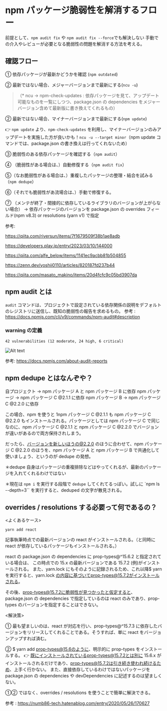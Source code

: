 # npm パッケージ脆弱性を解消するフロー

前提として、`npm audit fix` や `npm audit fix --force`でも解決しない
手動での介入やレビューが必要となる脆弱性の問題を解消する方法を考える。

## 確認フロー

① 依存パッケージが最新かどうかを確認 (`npm outdated`)

② 最新ではない場合、メジャーバージョンまで最新にする(`ncu -u`)

> （\* ncu -> npm-check-updates : 依存パッケージを見て、アップデート可能なものを一覧にしつつ、package.json の dependencies をメジャーバージョン含めて最新版に書き換えてくれるもの）

② 最新ではない場合、マイナーバージョンまで最新にする(`npm update`)

👉 `npm update` より、`npm-check-updates` を利用し、マイナーバージョンのみアップデートを実施した方が良いかも！`ncu -u --target minor`（npm update コマンドでは、package.json の書き換えは行ってくれないため）

③ 脆弱性のある依存パッケージを確認する（`npm audit`）

④ （脆弱性がある場合は、）自動修復する（`npm audit fix`）

⑤（なお脆弱性がある場合は、）重複したパッケージの整理・結合を試みる（`npm dedupe`）

⑥（それでも脆弱性があ流場合は、）手動で修復する。

⑦ （メンテが終了・間接的に依存しているライブラリのバージョンが上がらない場合） -> 依存パッケージのバージョンを package.json の overrides フィールド(npm v8.3) or resolutions (yarn v1) で指定

参考:

<https://qiita.com/riversun/items/7f1679509f38b1ae8adb>

<https://developers.play.jp/entry/2023/03/10/144000>

<https://qiita.com/alfe_below/items/1141ec9acbb81b504855>

<https://zenn.dev/yoshii0110/articles/820187fd237b44>

<https://qiita.com/masato_makino/items/20d4fcfc9c05bd3907da>

## npm audit とは

`audit` コマンドは、プロジェクトで設定されている依存関係の説明をデフォルトのレジストリに送信し、既知の脆弱性の報告を求めるもの。
参考 : <https://docs.npmjs.com/cli/v9/commands/npm-audit#description>

### warning の定義

```terminal
42 vulnerabilities (12 moderate, 24 high, 6 critical)
```

![Alt text](image.png)

参考: <https://docs.npmjs.com/about-audit-reports>

## npm dedupe とはなんぞや？

自プロジェクト -> npm パッケージ A と npm パッケージ B に依存
npm パッケージ -> npm パッケージ C @2.1.1 に依存
npm パッケージ B -> npm パッケージ C @2.2.0 に依存

この場合、npm を使うと 1npm パッケージ C @2.1.1 も npm パッケージ C @2.2.0 もインストールされる。パッケージとしては npm パッケージ C で同じなのに、npm パッケージ C @2.1.1 と npm パッケージ C @2.2.0 でバージョンが違いがあるので両方保持されしまう。

だったら、バージョンを新しいほうの@2.2.0 のほうに合わせて、npm パッケージ C @2.2.0 のほうを、npm パッケージ A と npm パッケージ B で共通化して使いましょう、というのが dedupe の発想。

＊dedupe 自身はパッケージの重複排除などはやってくれるが、最新のパッケージを入れてくれるわけではない

＊現在は `npm i` を実行する段階で `dedupe` してくれてるっぽい。試しに `npm ls --depth=3`` を実行すると、deduped の文字が散見される。

## overrides / resolutions する必要って何であるの？

<よくあるケース>

```
yarn add react
```

記事執筆時点での最新バージョンの react がインストールされる。（と同時に react が依存しているパッケージもインストールされる。）

react の package.json の dependencies に prop-types@^15.6.2 と指定されている場合は、
この時点での 15.x の最新バージョンである 15.7.2 (例)がインストールされる。
また、yarn.lock にもそのように記録されるため、これ以降$ yarn を実行すると、yarn.lock の内容に基づいてprop-types@15.7.2がインストールされる。

その後、prop-types@15.7.2に脆弱性が見つかったと仮定すると、package.json の dependencies で指定しているのは react のみであり、prop-types のバージョンを指定することはできない。

<解決策>

① 最も望ましいのは、react が対応を行い、prop-types@^15.7.3 に依存したバージョンをリリースしてくれることである。そうすれば、単に react をバージョンアップすれば済む。

② $ yarn add prop-types@15.6のように、明示的に prop-types をインストールする。
👉 既にインストールされているprop-types@15.7.2とは別に 15.6.x がインストールされるだけであり、prop-types@15.7.2は引き続き使われ続けるため、上手く行かない。
また、直接依存しているわけではないパッケージを package.json の dependencies や devDependencies に記述するのは望ましくない。

①② ではなく、overrides / resolutions を使うことで簡単に解決できる。

参考 : <https://numb86-tech.hatenablog.com/entry/2020/05/26/170627>
